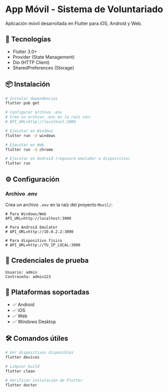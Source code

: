 # App Móvil - Sistema de Voluntariado

Aplicación móvil desarrollada en Flutter para iOS, Android y Web.

## 🚀 Tecnologías

- Flutter 3.0+
- Provider (State Management)
- Dio (HTTP Client)
- SharedPreferences (Storage)

## 📦 Instalación

```bash
# Instalar dependencias
flutter pub get

# Configurar archivo .env
# Crea un archivo .env en la raíz con:
# API_URL=http://localhost:3000

# Ejecutar en Windows
flutter run -d windows

# Ejecutar en Web
flutter run -d chrome

# Ejecutar en Android (requiere emulador o dispositivo)
flutter run
```

## ⚙️ Configuración

### Archivo .env

Crea un archivo `.env` en la raíz del proyecto `Movil/`:

```env
# Para Windows/Web
API_URL=http://localhost:3000

# Para Android Emulator
# API_URL=http://10.0.2.2:3000

# Para dispositivo físico
# API_URL=http://TU_IP_LOCAL:3000
```

## 🔑 Credenciales de prueba

```
Usuario: admin
Contraseña: admin123
```

## 📱 Plataformas soportadas

- ✅ Android
- ✅ iOS
- ✅ Web
- ✅ Windows Desktop

## 🛠️ Comandos útiles

```bash
# Ver dispositivos disponibles
flutter devices

# Limpiar build
flutter clean

# Verificar instalación de Flutter
flutter doctor
```
